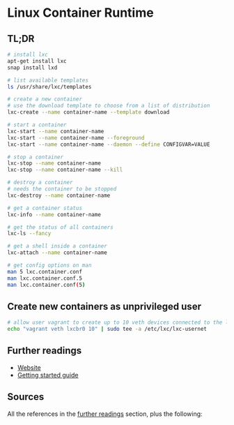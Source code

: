 # Linux Container Runtime

## TL;DR

```sh
# install lxc
apt-get install lxc
snap install lxd

# list available templates
ls /usr/share/lxc/templates

# create a new container
# use the download template to choose from a list of distribution
lxc-create --name container-name --template download

# start a container
lxc-start --name container-name
lxc-start --name container-name --foreground
lxc-start --name container-name --daemon --define CONFIGVAR=VALUE

# stop a container
lxc-stop --name container-name
lxc-stop --name container-name --kill

# destroy a container
# needs the container to be stopped
lxc-destroy --name container-name

# get a container status
lxc-info --name container-name

# get the status of all containers
lxc-ls --fancy

# get a shell inside a container
lxc-attach --name container-name

# get config options on man
man 5 lxc.container.conf
man lxc.container.conf.5
man lxc.container.conf(5)
```

## Create new containers as unprivileged user

```sh
# allow user vagrant to create up to 10 veth devices connected to the lxcbr0 bridge
echo "vagrant veth lxcbr0 10" | sudo tee -a /etc/lxc/lxc-usernet
```

## Further readings

- [Website]
- [Getting started guide][getting started]

## Sources

All the references in the [further readings] section, plus the following:

<!-- project's references -->
[getting started]: https://linuxcontainers.org/lxc/getting-started/
[website]: https://linuxcontainers.org/

<!-- internal references -->
[further readings]: #further-readings

<!-- external references -->
